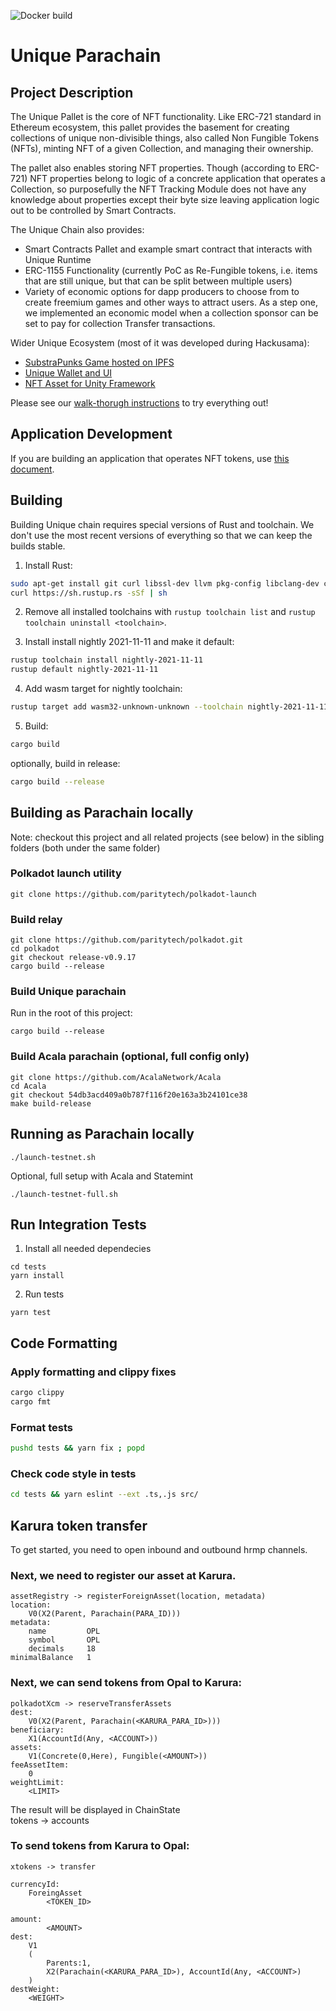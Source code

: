![Docker build](https://github.com/usetech-llc/nft_parachain/workflows/Docker%20build/badge.svg)

# Unique Parachain

## Project Description

The Unique Pallet is the core of NFT functionality. Like ERC-721 standard in Ethereum ecosystem, this pallet provides the
basement for creating collections of unique non-divisible things, also called Non Fungible Tokens (NFTs), minting NFT of
a given Collection, and managing their ownership.

The pallet also enables storing NFT properties. Though (according to ERC-721) NFT properties belong to logic of a
concrete application that operates a Collection, so purposefully the NFT Tracking Module does not have any knowledge
about properties except their byte size leaving application logic out to be controlled by Smart Contracts.

The Unique Chain also provides:

-   Smart Contracts Pallet and example smart contract that interacts with Unique Runtime
-   ERC-1155 Functionality (currently PoC as Re-Fungible tokens, i.e. items that are still unique, but that can be split
    between multiple users)
-   Variety of economic options for dapp producers to choose from to create freemium games and other ways to attract
    users. As a step one, we implemented an economic model when a collection sponsor can be set to pay for collection
    Transfer transactions.

Wider Unique Ecosystem (most of it was developed during Hackusama):

-   [SubstraPunks Game hosted on IPFS](https://github.com/usetech-llc/substrapunks)
-   [Unique Wallet and UI](https://uniqueapps.usetech.com/#/nft)
-   [NFT Asset for Unity Framework](https://github.com/usetech-llc/nft_unity)

Please see our [walk-thorugh instructions](doc/hackusama_walk_through.md) to try everything out!

## Application Development

If you are building an application that operates NFT tokens, use [this document](doc/application_development.md).


## Building

Building Unique chain requires special versions of Rust and toolchain. We don't use the most recent versions of everything
so that we can keep the builds stable.

1. Install Rust:

```bash
sudo apt-get install git curl libssl-dev llvm pkg-config libclang-dev clang
curl https://sh.rustup.rs -sSf | sh
```

2. Remove all installed toolchains with `rustup toolchain list` and `rustup toolchain uninstall <toolchain>`.

3. Install install nightly 2021-11-11 and make it default:

```bash
rustup toolchain install nightly-2021-11-11
rustup default nightly-2021-11-11
```

4. Add wasm target for nightly toolchain:

```bash
rustup target add wasm32-unknown-unknown --toolchain nightly-2021-11-11
```

5. Build:
```bash
cargo build
```

optionally, build in release:
```bash
cargo build --release
```

## Building as Parachain locally

Note: checkout this project and all related projects (see below) in the sibling folders (both under the same folder)

### Polkadot launch utility

```
git clone https://github.com/paritytech/polkadot-launch
```

### Build relay

```
git clone https://github.com/paritytech/polkadot.git
cd polkadot
git checkout release-v0.9.17
cargo build --release
```

### Build Unique parachain

Run in the root of this project:
```
cargo build --release
```

### Build Acala parachain (optional, full config only)

```
git clone https://github.com/AcalaNetwork/Acala
cd Acala
git checkout 54db3acd409a0b787f116f20e163a3b24101ce38
make build-release
```

## Running as Parachain locally

```
./launch-testnet.sh
```

Optional, full setup with Acala and Statemint
```
./launch-testnet-full.sh
```

## Run Integration Tests

1. Install all needed dependecies
```
cd tests
yarn install
```

2. Run tests
```
yarn test
```


## Code Formatting

### Apply formatting and clippy fixes
```bash
cargo clippy
cargo fmt
```

### Format tests
```bash
pushd tests && yarn fix ; popd
```

### Check code style in tests
```bash
cd tests && yarn eslint --ext .ts,.js src/
```


## Karura token transfer

To get started, you need to open inbound and outbound hrmp channels.

### Next, we need to register our asset at Karura.
```
assetRegistry -> registerForeignAsset(location, metadata)
location:
	V0(X2(Parent, Parachain(PARA_ID))) 
metadata:
	name         OPL
	symbol       OPL
	decimals     18
minimalBalance	 1
```

### Next, we can send tokens from Opal to Karura:
```
polkadotXcm -> reserveTransferAssets
dest:
	V0(X2(Parent, Parachain(<KARURA_PARA_ID>))) 
beneficiary:
	X1(AccountId(Any, <ACCOUNT>))
assets:
	V1(Concrete(0,Here), Fungible(<AMOUNT>))
feeAssetItem: 
	0	
weightLimit:
	<LIMIT>
```	

The result will be displayed in ChainState   
tokens -> accounts	

### To send tokens from Karura to Opal:
```
xtokens -> transfer

currencyId:
	ForeingAsset
		<TOKEN_ID>

amount:
		<AMOUNT>
dest:
	V1
	(
		Parents:1, 
		X2(Parachain(<KARURA_PARA_ID>), AccountId(Any, <ACCOUNT>)
	)
destWeight:
	<WEIGHT>
```

